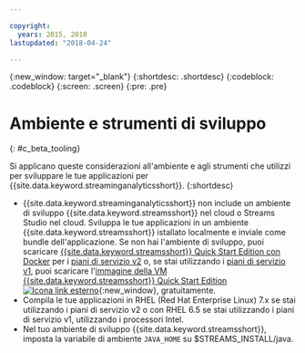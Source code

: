 ```yaml
---

copyright:
  years: 2015, 2018
lastupdated: "2018-04-24"

---
```


<!-- Attribute definitions -->
{:new_window: target="_blank"}
{:shortdesc: .shortdesc}
{:codeblock: .codeblock}
{:screen: .screen}
{:pre: .pre}

# Ambiente e strumenti di sviluppo
{: #c_beta_tooling}


Si applicano queste considerazioni all'ambiente e agli strumenti che utilizzi per sviluppare le tue applicazioni
per {{site.data.keyword.streaminganalyticsshort}}.
{:shortdesc}


* {{site.data.keyword.streaminganalyticsshort}} non include un ambiente di sviluppo {{site.data.keyword.streamsshort}} nel cloud o Streams Studio nel cloud. Sviluppa le tue applicazioni in un ambiente {{site.data.keyword.streamsshort}} istallato localmente e inviale
come bundle dell'applicazione. Se non hai l'ambiente di sviluppo, puoi scaricare [{{site.data.keyword.streamsshort}} Quick Start Edition con Docker](https://www-01.ibm.com/marketing/iwm/iwm/web/preLogin.do?source=swg-ibmistvi) per i [piani di servizio v2](/docs/services/StreamingAnalytics/service_plans.html) o, se stai utilizzando i [piani di servizio v1](/docs/services/StreamingAnalytics/service_plans.html), puoi scaricare l'[immagine della VM {{site.data.keyword.streamsshort}} Quick Start Edition ![Icona link esterno](../../icons/launch-glyph.svg "Icona link esterno")](http://ibmstreams.github.io/streamsx.documentation/docs/4.2/qse-intro/){:new_window}, gratuitamente.
* Compila le tue applicazioni in RHEL (Red Hat Enterprise Linux) 7.x se stai utilizzando i piani di servizio v2 o con RHEL 6.5 se stai utilizzando i piani di servizio v1, utilizzando i processori Intel.
* Nel tuo ambiente di sviluppo {{site.data.keyword.streamsshort}}, imposta la variabile di ambiente `JAVA_HOME` su $STREAMS_INSTALL/java.
